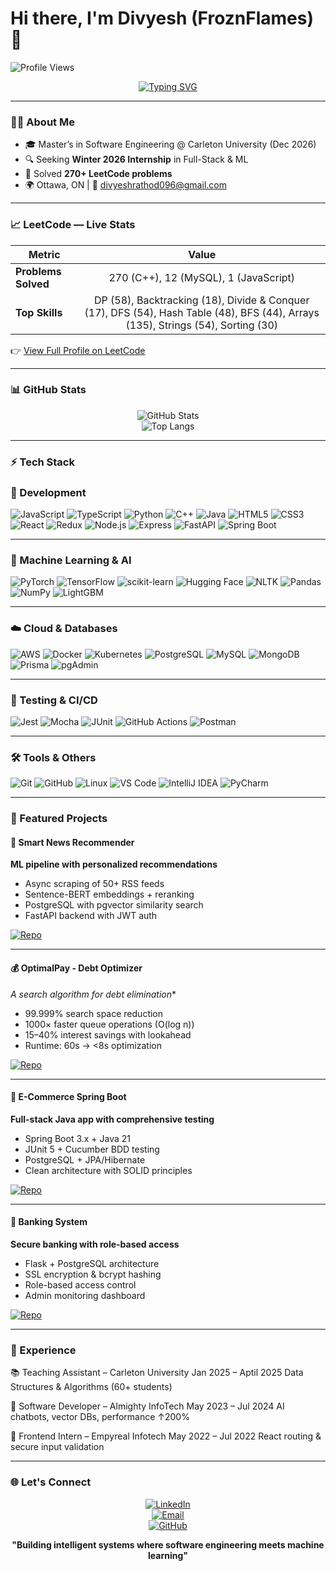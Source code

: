 # Hi there, I'm Divyesh (FroznFlames) 👋  

![Profile Views](https://komarev.com/ghpvc/?username=divyesh-rathod&color=blueviolet)  

<div align="center">

[![Typing SVG](https://readme-typing-svg.herokuapp.com?font=Fira+Code&pause=1000&color=2F81F7&width=435&lines=Software+Engineering+Student;ML+%2B+Full+Stack+(MERN)+Developer;Building+AI-Powered+Systems)](https://git.io/typing-svg)

</div>

---

### 👨‍💻 About Me
- 🎓 Master’s in Software Engineering @ Carleton University (Dec 2026)  
- 🔍 Seeking **Winter 2026 Internship** in Full-Stack & ML  
- 🧠 Solved **270+ LeetCode problems**  
- 🌍 Ottawa, ON | 📧 divyeshrathod096@gmail.com  

---

### 📈 LeetCode — Live Stats  

| Metric | Value |
|--------|:-----:|
| **Problems Solved** | 270 (C++), 12 (MySQL), 1 (JavaScript) |
| **Top Skills** | DP (58), Backtracking (18), Divide & Conquer (17), DFS (54), Hash Table (48), BFS (44), Arrays (135), Strings (54), Sorting (30) |

👉 [View Full Profile on LeetCode](https://leetcode.com/u/FroznFlames/)  

---

### 📊 GitHub Stats  

<div align="center">

![GitHub Stats](https://github-readme-stats.vercel.app/api?username=divyesh-rathod&show_icons=true&theme=dark&hide_border=true&count_private=true)  
![Top Langs](https://github-readme-stats.vercel.app/api/top-langs/?username=divyesh-rathod&layout=compact&theme=dark&hide_border=true)  

</div>

---

### ⚡ Tech Stack  
### 🚀 Development
![JavaScript](https://img.shields.io/badge/JavaScript-F7DF1E?logo=javascript&logoColor=black)
![TypeScript](https://img.shields.io/badge/TypeScript-3178C6?logo=typescript&logoColor=white)
![Python](https://img.shields.io/badge/Python-3776AB?logo=python&logoColor=white)
![C++](https://img.shields.io/badge/C++-00599C?logo=c%2B%2B&logoColor=white)
![Java](https://img.shields.io/badge/Java-007396?logo=java&logoColor=white)
![HTML5](https://img.shields.io/badge/HTML5-E34F26?logo=html5&logoColor=white)
![CSS3](https://img.shields.io/badge/CSS3-1572B6?logo=css3&logoColor=white)
![React](https://img.shields.io/badge/React-20232A?logo=react&logoColor=61DAFB)
![Redux](https://img.shields.io/badge/Redux-764ABC?logo=redux&logoColor=white)
![Node.js](https://img.shields.io/badge/Node.js-43853D?logo=node-dot-js&logoColor=white)
![Express](https://img.shields.io/badge/Express-000000?logo=express&logoColor=white)
![FastAPI](https://img.shields.io/badge/FastAPI-009688?logo=fastapi&logoColor=white)
![Spring Boot](https://img.shields.io/badge/Spring%20Boot-6DB33F?logo=springboot&logoColor=white)

---

### 🤖 Machine Learning & AI
![PyTorch](https://img.shields.io/badge/PyTorch-EE4C2C?logo=pytorch&logoColor=white)
![TensorFlow](https://img.shields.io/badge/TensorFlow-FF6F00?logo=tensorflow&logoColor=white)
![scikit-learn](https://img.shields.io/badge/scikit--learn-F7931E?logo=scikit-learn&logoColor=white)
![Hugging Face](https://img.shields.io/badge/HuggingFace-FBBF24?logo=huggingface&logoColor=black)
![NLTK](https://img.shields.io/badge/NLTK-154E7D?logo=python&logoColor=white)
![Pandas](https://img.shields.io/badge/Pandas-150458?logo=pandas&logoColor=white)
![NumPy](https://img.shields.io/badge/NumPy-013243?logo=numpy&logoColor=white)
![LightGBM](https://img.shields.io/badge/LightGBM-017F75?logo=lightgbm&logoColor=white)

---

### ☁️ Cloud & Databases
![AWS](https://img.shields.io/badge/AWS-232F3E?logo=amazon-aws&logoColor=white)
![Docker](https://img.shields.io/badge/Docker-2496ED?logo=docker&logoColor=white)
![Kubernetes](https://img.shields.io/badge/Kubernetes-326CE5?logo=kubernetes&logoColor=white)
![PostgreSQL](https://img.shields.io/badge/PostgreSQL-316192?logo=postgresql&logoColor=white)
![MySQL](https://img.shields.io/badge/MySQL-4479A1?logo=mysql&logoColor=white)
![MongoDB](https://img.shields.io/badge/MongoDB-47A248?logo=mongodb&logoColor=white)
![Prisma](https://img.shields.io/badge/Prisma-2D3748?logo=prisma&logoColor=white)
![pgAdmin](https://img.shields.io/badge/pgAdmin-336791?logo=postgresql&logoColor=white)

---

### 🧪 Testing & CI/CD
![Jest](https://img.shields.io/badge/Jest-C21325?logo=jest&logoColor=white)
![Mocha](https://img.shields.io/badge/Mocha-8D6748?logo=mocha&logoColor=white)
![JUnit](https://img.shields.io/badge/JUnit-25A162?logo=junit5&logoColor=white)
![GitHub Actions](https://img.shields.io/badge/GitHub%20Actions-2088FF?logo=github-actions&logoColor=white)
![Postman](https://img.shields.io/badge/Postman-FF6C37?logo=postman&logoColor=white)

---

### 🛠 Tools & Others
![Git](https://img.shields.io/badge/Git-F05032?logo=git&logoColor=white)
![GitHub](https://img.shields.io/badge/GitHub-181717?logo=github&logoColor=white)
![Linux](https://img.shields.io/badge/Linux-FCC624?logo=linux&logoColor=black)
![VS Code](https://img.shields.io/badge/VS%20Code-0078D4?logo=visual-studio-code&logoColor=white)
![IntelliJ IDEA](https://img.shields.io/badge/IntelliJIDEA-000000?logo=intellijidea&logoColor=white)
![PyCharm](https://img.shields.io/badge/PyCharm-000000?logo=pycharm&logoColor=white)




---

### 🚀 Featured Projects  

#### 🤖 Smart News Recommender  
**ML pipeline with personalized recommendations**  
- Async scraping of 50+ RSS feeds  
- Sentence-BERT embeddings + reranking  
- PostgreSQL with pgvector similarity search  
- FastAPI backend with JWT auth  

[![Repo](https://img.shields.io/badge/GitHub-View%20Code-blue?style=flat-square&logo=github)](https://github.com/divyesh-rathod/Smart-News-Backend)  

---

#### 💰 OptimalPay - Debt Optimizer  
**A* search algorithm for debt elimination**  
- 99.999% search space reduction  
- 1000× faster queue operations (O(log n))  
- 15–40% interest savings with lookahead  
- Runtime: 60s → <8s optimization  

[![Repo](https://img.shields.io/badge/GitHub-View%20Code-blue?style=flat-square&logo=github)](https://github.com/divyesh-rathod/OptimalPay-Backend)  

---

#### 🛒 E-Commerce Spring Boot  
**Full-stack Java app with comprehensive testing**  
- Spring Boot 3.x + Java 21  
- JUnit 5 + Cucumber BDD testing  
- PostgreSQL + JPA/Hibernate  
- Clean architecture with SOLID principles  

[![Repo](https://img.shields.io/badge/GitHub-View%20Code-blue?style=flat-square&logo=github)](https://github.com/divyesh-rathod/Ecommerce-Backend-with-Testing)  

---

#### 🏦 Banking System  
**Secure banking with role-based access**  
- Flask + PostgreSQL architecture  
- SSL encryption & bcrypt hashing  
- Role-based access control  
- Admin monitoring dashboard  

[![Repo](https://img.shields.io/badge/GitHub-View%20Code-blue?style=flat-square&logo=github)](https://github.com/divyesh-rathod/banking_system_python)  

---

### 📅 Experience  

📚 Teaching Assistant – Carleton University Jan 2025 – Aptil 2025
Data Structures & Algorithms (60+ students)

💼 Software Developer – Almighty InfoTech May 2023 – Jul 2024
AI chatbots, vector DBs, performance ↑200%

🌟 Frontend Intern – Empyreal Infotech May 2022 – Jul 2022
React routing & secure input validation

---

### 🌐 Let's Connect  

<div align="center">

[![LinkedIn](https://img.shields.io/badge/-LinkedIn-0077B5?style=for-the-badge&logo=linkedin&logoColor=white)](https://www.linkedin.com/in/divyesh-rathod-developer)  
[![Email](https://img.shields.io/badge/-Email-EA4335?style=for-the-badge&logo=gmail&logoColor=white)](mailto:divyeshrathod096@gmail.com)  
[![GitHub](https://img.shields.io/badge/-GitHub-181717?style=for-the-badge&logo=github&logoColor=white)](https://github.com/divyesh-rathod)  

</div>

<div align="center">

**"Building intelligent systems where software engineering meets machine learning"**

</div>
